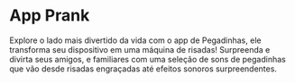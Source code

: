 # App Prank

Explore o lado mais divertido da vida com o app de Pegadinhas, ele transforma seu dispositivo em uma máquina de risadas! Surpreenda e divirta seus amigos, e familiares com uma seleção de sons de pegadinhas que vão desde risadas engraçadas até efeitos sonoros surpreendentes.

